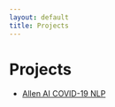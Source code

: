 ```yaml
---
layout: default
title: Projects
---
```


# Projects

- [Allen AI COVID-19 NLP](/projects/allen-ai-nlp/) <!-- mkaymck.github.io/allen-ai-nlp -->
